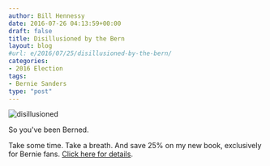```yaml
---
author: Bill Hennessy
date: 2016-07-26 04:13:59+00:00
draft: false
title: Disillusioned by the Bern
layout: blog
#url: e/2016/07/25/disillusioned-by-the-bern/
categories:
- 2016 Election
tags:
- Bernie Sanders
type: "post"
---
```


![disillusioned](https://hennessysview.com/wp-content/uploads/2016/07/disillusioned.jpg)


So you've been Berned.

Take some time. Take a breath. And save 25% on my new book, exclusively for Bernie fans. [Click here for details](https://hennessysview.com/2016/07/24/feelin-berned-special-offer-for-bernie-fans/).
